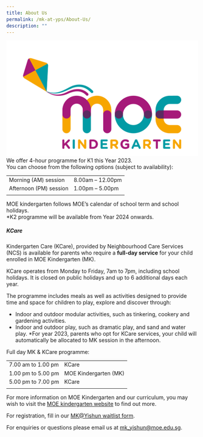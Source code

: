 ```yaml
---
title: About Us
permalink: /mk-at-yps/About-Us/
description: ""
---
```

![MOE Kindergarten](/images/MK%20YPS/MOE%20Kindergarten%20Logo.jpg)
We offer 4-hour programme for K1 this Year 2023.
<br>You can choose from the following options (subject to availability):

| | |
| -------- | -------- |
|Morning (AM) session|8.00am – 12.00pm|
|Afternoon (PM) session|1.00pm – 5.00pm|
| | |

MOE kindergarten follows MOE’s calendar of school term and school holidays.
<br>*K2 programme will be available from Year 2024 onwards.

##### **KCare**
Kindergarten Care (KCare), provided by Neighbourhood Care Services (NCS) is available for parents who require a **full-day service** for your child enrolled in MOE Kindergarten (MK).

KCare operates from Monday to Friday, 7am to 7pm, including school holidays. It is closed on public holidays and up to 6 additional days each year.

The programme includes meals as well as activities designed to provide time and space for children to play, explore and discover through:

* Indoor and outdoor modular activities, such as tinkering, cookery and gardening activities.
* Indoor and outdoor play, such as dramatic play, and sand and water play.
*For year 2023, parents who opt for KCare services, your child will automatically be allocated to MK session in the afternoon.

Full day MK & KCare programme:

| | |
| -------- | -------- |
|7.00 am to 1.00 pm|KCare|
|1.00 pm to  5.00 pm|MOE Kindergarten (MK)|
|5.00 pm to 7.00 pm|KCare|
| | |

For more information on MOE Kindergarten and our curriculum, you may wish to visit the <a href="https://www.moe.gov.sg/preschool/moe-kindergarten" target="_blank">MOE kindergarten website</a> to find out more.

For registration, fill in our <a href="https://form.gov.sg/61c3c7951c62de001219aa38" target="_blank">MK@Yishun waitlist form</a>.

For enquiries or questions please email us at [mk_yishun@moe.edu.sg](mailto:mk_yishun@moe.edu.sg).